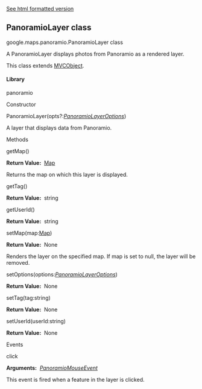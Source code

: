 [See html formatted version](https://huasofoundries.github.io/google-maps-documentation/PanoramioLayer.html)

## PanoramioLayer class

google.maps.panoramio.PanoramioLayer class

A PanoramioLayer displays photos from Panoramio as a rendered layer.

This class extends [MVCObject](MVCObject.md).

#### Library

panoramio

Constructor

PanoramioLayer(opts?:[_PanoramioLayerOptions_](PanoramioLayerOptions.md))

A layer that displays data from Panoramio.

Methods

getMap()

**Return Value:**  [Map](Map.md)

Returns the map on which this layer is displayed.

getTag()

**Return Value:**  string

getUserId()

**Return Value:**  string

setMap(map:[Map](Map.md))

**Return Value:**  None

Renders the layer on the specified map. If map is set to null, the layer will be removed.

setOptions(options:[_PanoramioLayerOptions_](PanoramioLayerOptions.md))

**Return Value:**  None

setTag(tag:string)

**Return Value:**  None

setUserId(userId:string)

**Return Value:**  None

Events

click

**Arguments:**  [_PanoramioMouseEvent_](PanoramioMouseEvent.md)

This event is fired when a feature in the layer is clicked.
